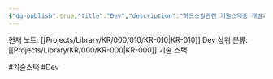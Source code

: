 ```yaml
---
{"dg-publish":true,"title":"Dev","description":"하드스킬관련 기술스택중 개발과 관련된 내용을 다루는 카테고리입니다.","permalink":"/projects/library/kr/000/010/kr-010/","dgPassFrontmatter":true,"noteIcon":"0","created":"2024-11-21T13:55:26.724+09:00","updated":"2024-11-21T15:05:45.591+09:00"}
---
```


현재 노트: [[Projects/Library/KR/000/010/KR-010\|KR-010]] Dev
상위 분류: [[Projects/Library/KR/000/KR-000\|KR-000]] 기술 스택  

#기술스택 #Dev
